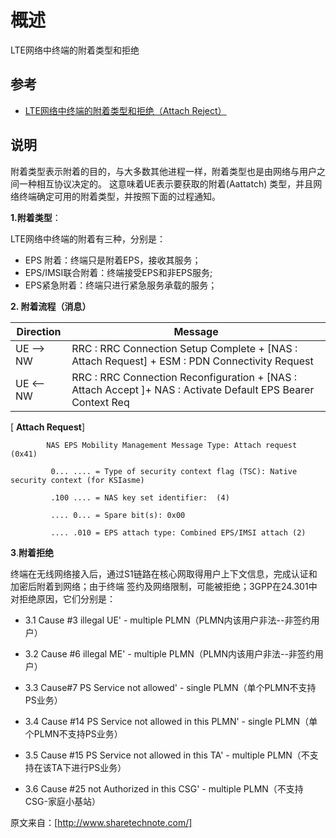# 概述

LTE网络中终端的附着类型和拒绝

## 参考

* [LTE网络中终端的附着类型和拒绝（Attach Reject）](https://club.mscbsc.com/t705797p1.html)

## 说明

​    附着类型表示附着的目的，与大多数其他进程一样，附着类型也是由网络与用户之间一种相互协议决定的。 这意味着UE表示要获取的附着(Aattatch) 类型，并且网络终端确定可用的附着类型，并按照下面的过程通知。

**1.附着类型**：

LTE网络中终端的附着有三种，分别是：

-   EPS 附着：终端只是附着EPS，接收其服务；
-   EPS/IMSI联合附着：终端接受EPS和非EPS服务;
-   EPS紧急附着：终端只进行紧急服务承载的服务；

**2. 附着流程（消息）**

| Direction | Message                                                      |
| --------- | ------------------------------------------------------------ |
| UE --> NW | RRC : RRC Connection Setup  Complete + [NAS : Attach  Request] + ESM : PDN Connectivity Request |
| UE <-- NW | RRC : RRC Connection  Reconfiguration + [NAS : Attach  Accept ]+ NAS : Activate Default EPS Bearer Context Req |

[    **Attach Request**]

``` 
        NAS EPS Mobility Management Message Type: Attach request (0x41)

         0... .... = Type of security context flag (TSC): Native security context (for KSIasme)

         .100 .... = NAS key set identifier:  (4)

         .... 0... = Spare bit(s): 0x00

         .... .010 = EPS attach type: Combined EPS/IMSI attach (2)
```

**3**.**附着拒绝**

​    终端在无线网络接入后，通过S1链路在核心网取得用户上下文信息，完成认证和加密后附着到网络；由于终端 签约及网络限制，可能被拒绝；3GPP在24.301中对拒绝原因，它们分别是：

- 3.1 Cause  #3 illegal UE' - multiple PLMN（PLMN内该用户非法--非签约用户） 

- 3.2 Cause  #6 illegal ME' - multiple PLMN（PLMN内该用户非法--非签约用户） 

- 3.3 Cause#7 PS Service not allowed' - single PLMN（单个PLMN不支持PS业务）

- 3.4 Cause  #14 PS Service not allowed in this PLMN' - single PLMN（单个PLMN不支持PS业务）

- 3.5 Cause  #15 PS Service not allowed in this TA' - multiple PLMN（不支持在该TA下进行PS业务）

- 3.6 Cause  #25 not Authorized in this CSG' - multiple PLMN（不支持CSG-家庭小基站）

原文来自：[http://www.sharetechnote.com/]